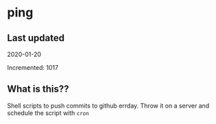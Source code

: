 # ping

## Last updated
2020-01-20

Incremented: 1017

## What is this??
Shell scripts to push commits to github errday. Throw it on a server and schedule the script with `cron`
